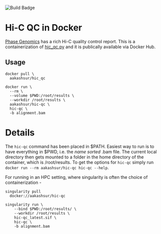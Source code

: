 ![Build Badge](https://github.com/aakashsur/docker-hic-qc/actions/workflows/continuous-integration.yml/badge.svg)


# Hi-C QC in Docker

[Phase Genomics](https://phasegenomics.github.io/) has a rich Hi-C quality control report. This is a containerization of [hic_qc.py](https://github.com/phasegenomics/hic_qc) and it is publically available via Docker Hub.

## Usage

```
docker pull \
  aakashsur/hic_qc

docker run \
  --rm \
  --volume $PWD:/root/results \
  --workdir /root/results \
  aakashsur/hic-qc \
  hic-qc \
  -b alignment.bam
```

# Details

The `hic-qc` command has been placed in $PATH. Easiest way to run is to have everything in $PWD, i.e. the *name sorted* .bam file. The current local directory then gets mounted to a folder in the home directory of the container, which is /root/results. To get the options for `hic-qc` simply run `docker run --rm aakashsur/hic-qc hic-qc --help`. 

For running in an HPC setting, where singularity is often the choice of containerization -  

```
singularity pull 
  docker://aakashsur/hic-qc
  
singularity run \
    --bind $PWD:/root/results/ \
    --workdir /root/results \
    hic-qc_latest.sif \
    hic-qc \
    -b alignment.bam
```
